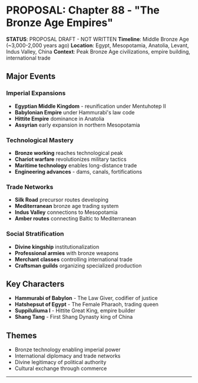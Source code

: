 # PROPOSAL: Chapter 88 - "The Bronze Age Empires"

**STATUS**: PROPOSAL DRAFT - NOT WRITTEN
**Timeline**: Middle Bronze Age (~3,000-2,000 years ago)
**Location**: Egypt, Mesopotamia, Anatolia, Levant, Indus Valley, China
**Context**: Peak Bronze Age civilizations, empire building, international trade

## Major Events
### Imperial Expansions
- **Egyptian Middle Kingdom** - reunification under Mentuhotep II
- **Babylonian Empire** under Hammurabi's law code
- **Hittite Empire** dominance in Anatolia
- **Assyrian** early expansion in northern Mesopotamia

### Technological Mastery
- **Bronze working** reaches technological peak
- **Chariot warfare** revolutionizes military tactics
- **Maritime technology** enables long-distance trade
- **Engineering advances** - dams, canals, fortifications

### Trade Networks
- **Silk Road** precursor routes developing
- **Mediterranean** bronze age trading system
- **Indus Valley** connections to Mesopotamia
- **Amber routes** connecting Baltic to Mediterranean

### Social Stratification
- **Divine kingship** institutionalization
- **Professional armies** with bronze weapons
- **Merchant classes** controlling international trade
- **Craftsman guilds** organizing specialized production

## Key Characters
- **Hammurabi of Babylon** - The Law Giver, codifier of justice
- **Hatshepsut of Egypt** - The Female Pharaoh, trading queen
- **Suppiluliuma I** - Hittite Great King, empire builder
- **Shang Tang** - First Shang Dynasty king of China

## Themes
- Bronze technology enabling imperial power
- International diplomacy and trade networks
- Divine legitimacy of political authority
- Cultural exchange through commerce

---